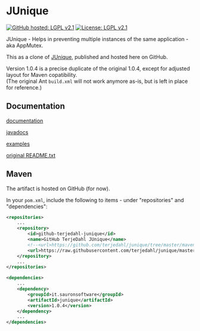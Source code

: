 # JUnique


[![GitHub hosted: LGPL v2.1](https://img.shields.io/badge/GitHub%20hosted-1.0.4-blue.svg)](https://github.com/terjedahl/junique) 
[![License: LGPL v2.1](https://img.shields.io/badge/License-LGPL%20v2.1-blue.svg)](http://www.gnu.org/licenses/lgpl-2.1)

JUnique - Helps in preventing multiple instances of the same application - aka AppMutex.

This as a clone of [JUnique](http://www.sauronsoftware.it/projects/junique/), published and hosted here on GitHub.  

Version 1.0.4 is a precise duplicate of the original 1.0.4, except for adjusted layout for Maven copatibility.  
(The original Ant `build.xml` will not work anymore as-is, but is left in place for reference.) 


## Documentation

[documentation](doc/manual.en.html)

[javadocs](doc/api/index.html)

[examples](examples)

[original README.txt](README-orig.txt)


## Maven

The artifact is hosted on GitHub (for now).

In your `pom.xml`, include the following to items - under "repositories" and "dependencies":

```xml
<repositories>
    ...
    <repository>
        <id>github-terjedahl-junique</id>
        <name>GitHub TerjeDahl JUnique</name>
        <!--<url>https://github.com/terjedahl/junique/tree/master/maven2</url>-->
        <url>https://raw.githubusercontent.com/terjedahl/junique/master/maven2</url>
    </repository>
    ...
</repositories>
```

```xml
<dependencies>
    ...
    <dependency>
        <groupId>it.sauronsoftware</groupId>
        <artifactId>junique</artifactId>
        <version>1.0.4</version>
    </dependency>
    ...
</dependencies>
```

